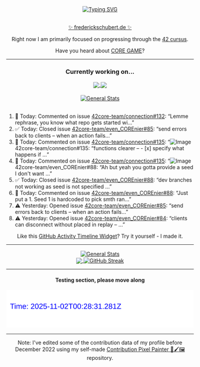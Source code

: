 <div align="center">
	<a href="https://git.io/typing-svg"><img src="https://readme-typing-svg.demolab.com?font=Fira+Code&size=30&pause=1000&color=70A5FD&background=1A1B27&center=true&vCenter=true&repeat=false&random=false&width=550&lines=%F0%9F%91%8B+Hello+World!+I'm+Freddy!+%F0%9F%96%96" alt="Typing SVG" /></a>
</div>
<br>
<div align="center">
	<p></p><a href="https://frederickschubert.de">✨ frederickschubert.de ✨</a></p>
	<p>Right now I am primarily focused on progressing through the <a href="https://github.com/FreddyMSchubert/42_cursus">42 cursus</a>.</p>
	<p>Have you heard about <a href="https://coregame.de/">CORE GAME</a>?</p>
</div>

<hr>

<div align="center">

### Currently working on...

<!-- [![current_repo](https://github-readme-stats.vercel.app/api/pin/?username=FreddyMSchubert&repo=Crafty_Concoctions&theme=tokyonight)](https://github.com/FreddyMSchubert/Crafty_Concoctions) -->

<div align="center">
	<a href="https://github.com/Reptudn/42_transcendence" target="_blank">
		<img align="center" src="https://github-readme-stats.vercel.app/api/pin/?username=Reptudn&repo=42_transcendence&theme=tokyonight" />
	</a>
	<a href="https://github.com/42core-team/even_COREnier" target="_blank">
		<img align="center" src="https://github-readme-stats.vercel.app/api/pin/?username=42core-team&repo=even_COREnier&theme=tokyonight" />
	</a>
</div>

<br>

<div align="center">
	<a href="https://github.com/FreddyMSchubert/42_cursus" target="_blank">
		<img align="center" src="https://github-readme-stats.vercel.app/api/pin/?username=FreddyMSchubert&repo=42_cursus&theme=tokyonight" alt="General Stats" />
	</a>
</div>

<br>

<div align="left">
<ol>
<!-- ACTIVITY:START -->
<li>💬 Today: Commented on issue <a href="https://github.com/42core-team/connection/issues/132#issuecomment-3157848640">42core-team/connection#132</a>: “Lemme rephrase, you know what repo gets started wi…”</li>
<li>✅ Today: Closed issue <a href="https://github.com/42core-team/even_COREnier/issues/85">42core-team/even_COREnier#85</a>: “send errors back to clients – when an action fails…”</li>
<li>💬 Today: Commented on issue <a href="https://github.com/42core-team/connection/issues/135#issuecomment-3157674783">42core-team/connection#135</a>: “<img width="929" height="57" alt="Image" src="http…”</li>
<li>✅ Today: Closed issue <a href="https://github.com/42core-team/connection/issues/135">42core-team/connection#135</a>: “functions clearer – - [x] specify what happens if …”</li>
<li>💬 Today: Commented on issue <a href="https://github.com/42core-team/connection/issues/135#issuecomment-3157587997">42core-team/connection#135</a>: “<img width="407" height="99" alt="Image" src="http…”</li>
<li>💬 Today: Commented on issue <a href="https://github.com/42core-team/even_COREnier/issues/88#issuecomment-3157335269">42core-team/even_COREnier#88</a>: “Ah but yeah you gotta provide a seed I don't want …”</li>
<li>✅ Today: Closed issue <a href="https://github.com/42core-team/even_COREnier/issues/88">42core-team/even_COREnier#88</a>: “dev branches not working as seed is not specified …”</li>
<li>💬 Today: Commented on issue <a href="https://github.com/42core-team/even_COREnier/issues/88#issuecomment-3157323898">42core-team/even_COREnier#88</a>: “Just put a 1. Seed 1 is hardcoded to pick smth ran…”</li>
<li>⚠️ Yesterday: Opened issue <a href="https://github.com/42core-team/even_COREnier/issues/85">42core-team/even_COREnier#85</a>: “send errors back to clients – when an action fails…”</li>
<li>⚠️ Yesterday: Opened issue <a href="https://github.com/42core-team/even_COREnier/issues/84">42core-team/even_COREnier#84</a>: “clients can disconnect without placed in replay – …”</li>
<!-- ACTIVITY:END -->
</ol>
</div>

Like this [GitHub Activity Timeline Widget](https://github.com/FreddyMSchubert/github-activity-timeline)? Try it yourself - I made it.

<hr>

<div align="center">
	<a href="https://github.com/anuraghazra/github-readme-stats" target="_blank">
		<img height=200 align="center" src="https://github-readme-stats.vercel.app/api?username=FreddyMSchubert&show_icons=true&theme=tokyonight&card_width=650" alt="General Stats" />
	</a>
</div>

<div align="center">
	<a href="https://github.com/anuraghazra/github-readme-stats" target="_blank">
		<img height=200 align="center" src="https://github-readme-stats.vercel.app/api/top-langs/?username=FreddyMSchubert&layout=donut&theme=tokyonight&card_width=320">
	</a>
	<a href="https://github.com/DenverCoder1/github-readme-streak-stats" target="_blank">
		<img height=200 align="center" src="https://streak-stats.demolab.com?user=FreddyMSchubert&theme=tokyonight&date_format=j%20M%5B%20Y%5D&card_width=320&card_height=200&hide_total_contributions=true" alt="GitHub Streak" />
	</a>
</div>

<hr>

#### Testing section, please move along

![GitHub Defenders SVG](https://github.com/FreddyMSchubert/FreddyMSchubert/blob/github_defenders_output/output.svg)

<hr>

Note: I've edited some of the contribution data of my profile before December 2022 using my self-made [Contribution Pixel Painter 🎨🖌️🖼️](https://github.com/FreddyMSchubert/contribution-pixel-painter) repository.
